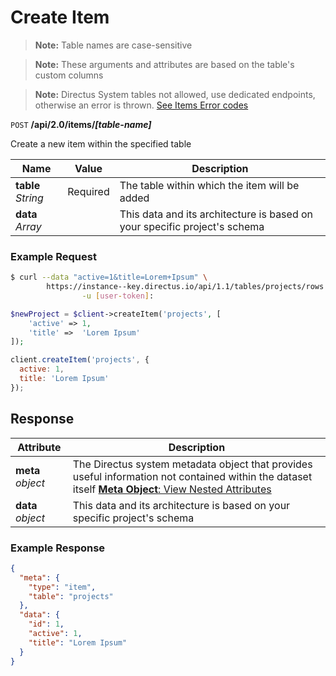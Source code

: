 # Create Item

> **Note:** Table names are case-sensitive

> **Note:** These arguments and attributes are based on the table's custom columns

> **Note:** Directus System tables not allowed, use dedicated endpoints, otherwise an error is thrown. [See Items Error codes](/errors/items.md)

<span class="request">`POST` **/api/2.0/items/_[table-name]_**</span>

<span class="description">Create a new item within the specified table</span>

<span class="arguments">Name</span> | Value | Description
--------|-----|------------
**table** _String_ | <span class="required">Required</span> | The table within which the item will be added
<span class="custom">**data**</span> _Array_ | | <span class="custom">This data and its architecture is based on your specific project's schema</span>

### Example Request

```bash
$ curl --data "active=1&title=Lorem+Ipsum" \
        https://instance--key.directus.io/api/1.1/tables/projects/rows \
                -u [user-token]:
```

```php
$newProject = $client->createItem('projects', [
    'active' => 1,
    'title' =>  'Lorem Ipsum'
]);
```

```javascript
client.createItem('projects', {
  active: 1,
  title: 'Lorem Ipsum'
});
```

## Response

<span class="attributes">Attribute</span> | Description
-------|------------
**meta** _object_ | The Directus system metadata object that provides useful information not contained within the dataset itself [**Meta Object**: View Nested Attributes](/overview/objects-model.md#meta-object)
<span class="custom">**data**</span> _object_ | <span class="custom">This data and its architecture is based on your specific project's schema</span>

### Example Response

```json
{
  "meta": {
    "type": "item",
    "table": "projects"
  },
  "data": {
    "id": 1,
    "active": 1,
    "title": "Lorem Ipsum"
  }
}
```
